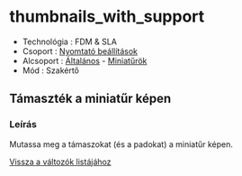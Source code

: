 # thumbnails\_with\_support

* Technológia : FDM & SLA
* Csoport :  [Nyomtató beállítások](../../../konfig/printer_settings)
* Alcsoport : [Általános](../../../konfig/printer_settings#általános) - [Miniatűrök](../../../konfig/printer_settings#miniatűrök) 
* Mód : Szakértő

## Támaszték a miniatűr képen

### Leírás

Mutassa meg a támaszokat \(és a padokat\) a miniatűr képen.

[Vissza a változók listájához](../../variable_list)

